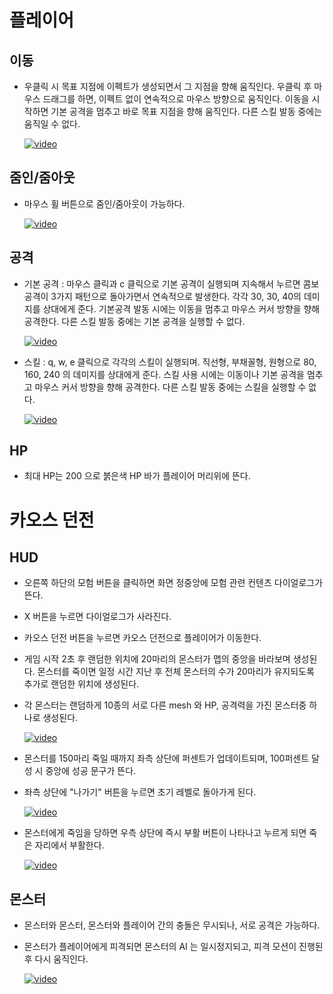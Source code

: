 # 플레이어
## 이동
* 우클릭 시 목표 지점에 이펙트가 생성되면서 그 지점을 향해 움직인다. 우클릭 후 마우스 드래그를 하면, 이펙트 없이 연속적으로 마우스 방향으로 움직인다. 이동을 시작하면 기본 공격을 멈추고 바로 목표 지점을 향해 움직인다. 다른 스킬 발동 중에는 움직일 수 없다.

    [![video](https://img.youtube.com/vi/4I_nUskw9II/0.jpg)](https://www.youtube.com/watch?v=4I_nUskw9II)

## 줌인/줌아웃
* 마우스 휠 버튼으로 줌인/줌아웃이 가능하다.

    [![video](https://img.youtube.com/vi/gaI8mvaKyQ0/0.jpg)](https://www.youtube.com/watch?v=gaI8mvaKyQ0)

## 공격
* 기본 공격 : 마우스 클릭과 c 클릭으로 기본 공격이 실행되며 지속해서 누르면 콤보 공격이 3가지 패턴으로 돌아가면서 연속적으로 발생한다. 각각 30, 30, 40의 데미지를 상대에게 준다. 기본공격 발동 시에는 이동을 멈추고 마우스 커서 방향을 향해 공격한다. 다른 스킬 발동 중에는 기본 공격을 실행할 수 없다.
    
    [![video](https://img.youtube.com/vi/uIgEoBMkAaE/0.jpg)](https://www.youtube.com/watch?v=uIgEoBMkAaE)

* 스킬 : q, w, e 클릭으로 각각의 스킬이 실행되며. 직선형, 부채꼴형, 원형으로 80, 160, 240 의 데미지를 상대에게 준다. 스킬 사용 시에는 이동이나 기본 공격을 멈추고 마우스 커서 방향을 향해 공격한다. 다른 스킬 발동 중에는 스킬을 실행할 수 없다.

    [![video](https://img.youtube.com/vi/cJDxkUufG_Y/0.jpg)](https://www.youtube.com/watch?v=cJDxkUufG_Y)

    
## HP
* 최대 HP는 200 으로 붉은색 HP 바가 플레이어 머리위에 뜬다. 

# 카오스 던전
## HUD
* 오른쪽 하단의 모험 버튼을 클릭하면 화면 정중앙에 모험 관련 컨텐츠 다이얼로그가 뜬다.
* X 버튼을 누르면 다이얼로그가 사라진다.
* 카오스 던전 버튼을 누르면 카오스 던전으로 플레이어가 이동한다.
* 게임 시작 2초 후 랜덤한 위치에 20마리의 몬스터가 맵의 중앙을 바라보며 생성된다. 몬스터를 죽이면 일정 시간 지난 후 전체 몬스터의 수가 20마리가 유지되도록 추가로 랜덤한 위치에 생성된다.
* 각 몬스터는 랜덤하게 10종의 서로 다른 mesh 와 HP, 공격력을 가진 몬스터중 하나로 생성된다.

    [![video](https://img.youtube.com/vi/a5wxToobeAw/0.jpg)](https://www.youtube.com/watch?v=a5wxToobeAw)

* 몬스터를 150마리 죽일 때까지 좌측 상단에 퍼센트가 업데이트되며, 100퍼센트 달성 시 중앙에 성공 문구가 뜬다.
* 좌측 상단에 "나가기" 버튼을 누르면 초기 레벨로 돌아가게 된다.

    [![video](https://img.youtube.com/vi/k9qFeridOag/0.jpg)](https://www.youtube.com/watch?v=k9qFeridOag)

* 몬스터에게 죽임을 당하면 우측 상단에 즉시 부활 버튼이 나타나고 누르게 되면 죽은 자리에서 부활한다.

    [![video](https://img.youtube.com/vi/HSrrezgxXWs/0.jpg)](https://www.youtube.com/watch?v=HSrrezgxXWs)

## 몬스터
* 몬스터와 몬스터, 몬스터와 플레이어 간의 충돌은 무시되나, 서로 공격은 가능하다.
* 몬스터가 플레이어에게 피격되면 몬스터의 AI 는 일시정지되고, 피격 모션이 진행된 후 다시 움직인다.

    [![video](https://img.youtube.com/vi/nqZ8dZbYFFs/0.jpg)](https://www.youtube.com/watch?v=nqZ8dZbYFFs)
